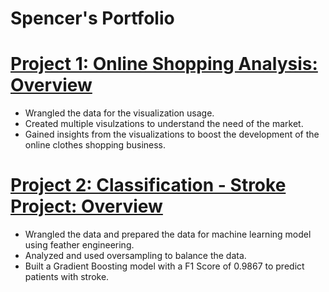 # Spencer's Portfolio


# [Project 1: Online Shopping Analysis: Overview](https://rpubs.com/Spencer_Guo/847118)
* Wrangled the data for the visualization usage.
* Created multiple visulzations to understand the need of the market.
* Gained insights from the visualizations to boost the development of the online clothes shopping business.


# [Project 2: Classification - Stroke Project: Overview](https://colab.research.google.com/drive/1fvCEjlYYQlgbRZV9JKjSvAytXJnGRJfA#scrollTo=eZYut9jzKRhO)
* Wrangled the data and prepared the data for machine learning model using feather engineering.
* Analyzed and used oversampling to balance the data.
* Built a Gradient Boosting model with a F1 Score of 0.9867 to predict patients with stroke.


